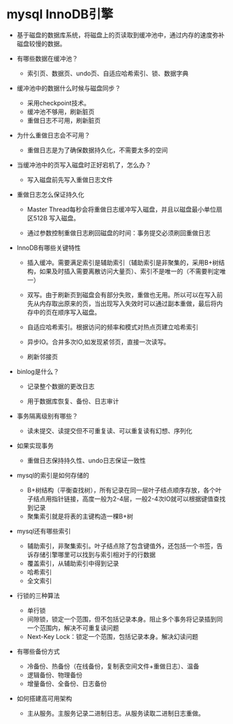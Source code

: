 # mysql  InnoDB引擎

* 基于磁盘的数据库系统，将磁盘上的页读取到缓冲池中，通过内存的速度弥补磁盘较慢的数据。
* 有哪些数据在缓冲池？

  * 索引页、数据页、undo页、自适应哈希索引、锁、数据字典

* 缓冲池中的数据什么时候与磁盘同步？

  * 采用checkpoint技术。
  * 缓冲池不够用，刷新脏页
  * 重做日志不可用，刷新脏页

* 为什么重做日志会不可用？

  * 重做日志是为了确保数据持久化，不需要太多的空间

* 当缓冲池中的页写入磁盘时正好宕机了，怎么办？

  * 写入磁盘前先写入重做日志文件

* 重做日志怎么保证持久化

  * Master Thread每秒会将重做日志缓冲写入磁盘，并且以磁盘最小单位扇区512B 写入磁盘。

  * 通过参数控制重做日志刷回磁盘的时间：事务提交必须刷回重做日志

* InnoDB有哪些关键特性

  * 插入缓冲。需要满足索引是辅助索引（辅助索引是非聚集的，采用B+树结构，如果及时插入需要离散访问大量页）、索引不是唯一的（不需要判定唯一）

  * 双写。由于刷新页到磁盘会有部分失败，重做也无用。所以可以在写入前先从内存取出原来的页，当出现写入失效时可以通过副本重做，最后将内存中的页在顺序写入磁盘。

  * 自适应哈希索引。根据访问的频率和模式对热点页建立哈希索引

  * 异步IO。合并多次IO,如发现紧邻页，直接一次读写。

  * 刷新邻接页

* binlog是什么？

  * 记录整个数据的更改日志

  * 用于数据库恢复、备份、日志审计

* 事务隔离级别有哪些？

  * 读未提交、读提交但不可重复读、可以重复读有幻想、序列化

* 如果实现事务

  * 重做日志保持持久性、undo日志保证一致性

* mysql的索引是如何存储的

  * B+树结构（平衡查找树），所有记录在同一层叶子结点顺序存放，各个叶子结点用指针链接，高度一般为2-4层，一般2-4次IO就可以根据键值查找到记录
  * 聚集索引就是将表的主键构造一棵B+树

* mysql还有哪些索引

  * 辅助索引，非聚集索引。叶子结点除了包含键值外，还包括一个书签，告诉存储引擎哪里可以找到与索引相对于的行数据
  * 覆盖索引，从辅助索引中得到记录
  * 哈希索引
  * 全文索引

* 行锁的三种算法
  * 单行锁
  * 间隙锁，锁定一个范围，但不包括记录本身。阻止多个事务将记录插到同一个范围内，解决不可重复读问题
  * Next-Key Lock：锁定一个范围，包括记录本身。解决幻读问题
* 有哪些备份方式
  * 冷备份、热备份（在线备份，复制表空间文件+重做日志）、温备
  * 逻辑备份、物理备份
  * 增量备份、全备份、日志备份
* 如何搭建高可用架构
  * 主从服务。主服务记录二进制日志。从服务读取二进制日志重做。



